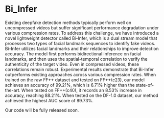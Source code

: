 # Bi_Infer
Existing deepfake detection methods typically perform well on uncompressed videos but suffer significant performance degradation under various compression rates. To address this challenge, we have introduced a novel lightweight detector called Bi-Infer, which is a dual stream model that processes two types of facial landmark sequences to identify fake videos. Bi-Infer utilizes facial landmarks and their relationships to improve detection accuracy. The model first performs bidirectional inference on facial landmarks, and then uses the spatial-temporal correlation to verify the authenticity of the target video. Even in compressed videos, these correlations remain robust. Experimental results demonstrate that Bi-Infer outperforms existing approaches across various compression rates. When trained on the raw FF++ dataset and tested on FF++(c23), our model achieves an accuracy of 99.21\%, which is 6.71\% higher than the state-of-the-art. When tested on FF++(c40), it records an 8.53\% increase in accuracy, reaching 88.21\%. When tested on the DF-1.0 dataset, our method achieved the highest AUC score of 89.73\%.

Our code will be fully released soon.
